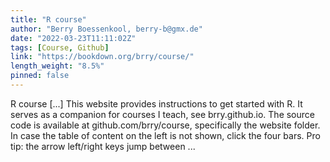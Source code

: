 ```yaml
---
title: "R course"
author: "Berry Boessenkool, berry-b@gmx.de"
date: "2022-03-23T11:11:02Z"
tags: [Course, Github]
link: "https://bookdown.org/brry/course/"
length_weight: "8.5%"
pinned: false
---
```


R course [...] This website provides instructions to get started with R. It serves as a companion for courses I teach, see brry.github.io. The source code is available at github.com/brry/course, specifically the website folder. In case the table of content on the left is not shown, click the four bars. Pro tip: the arrow left/right keys jump between ...
